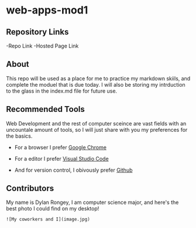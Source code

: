 # web-apps-mod1


## Repository Links

-Repo Link
-Hosted Page Link



## About
This repo will be used as a place for me to practice my markdown skiils, and complete the moduel that is due today. I will also be storing my intrduction to the glass in the index.md file for future use.


## Recommended Tools
Web Development and the rest of computer sceince are vast fields with an uncountale amount of tools, so I will just share with you my preferences for the basics.

- For a browser I prefer
 [Google Chrome](https://www.google.com/chrome/)

- For a editor I prefer
[Visual Studio Code](https://code.visualstudio.com/)

- And for version control, I obivously prefer
[Github](https://www.github.com)

## Contributors
My name is Dylan Rongey, I am computer science major, and here's the best photo I could find on my desktop!

	![My coworkers and I](image.jpg)

